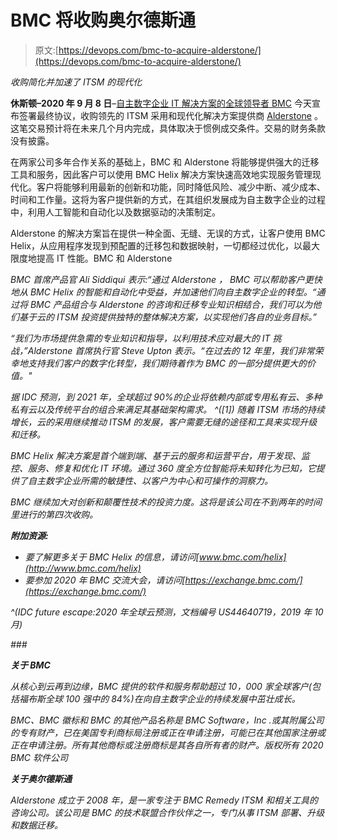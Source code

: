 # BMC 将收购奥尔德斯通

> 原文:[https://devops.com/bmc-to-acquire-alderstone/](https://devops.com/bmc-to-acquire-alderstone/)

*收购简化并加速了 ITSM 的现代化*

**休斯顿–2020 年 9 月 8 日**–[自主数字企业 IT 解决方案的全球领导者 BMC](https://www.bmc.com/) 今天宣布签署最终协议，收购领先的 ITSM 采用和现代化解决方案提供商 [Alderstone](https://www.alderstone.com/) 。这笔交易预计将在未来几个月内完成，具体取决于惯例成交条件。交易的财务条款没有披露。

在两家公司多年合作关系的基础上，BMC 和 Alderstone 将能够提供强大的迁移工具和服务，因此客户可以使用 BMC Helix 解决方案快速高效地实现服务管理现代化。客户将能够利用最新的创新和功能，同时降低风险、减少中断、减少成本、时间和工作量。这将为客户提供新的方式，在其组织发展成为自主数字企业的过程中，利用人工智能和自动化以及数据驱动的决策制定。

Alderstone 的解决方案旨在提供一种全面、无缝、无误的方式，让客户使用 BMC Helix，从应用程序发现到预配置的迁移包和数据映射，一切都经过优化，以最大限度地提高 IT 性能。BMC 和 Alderstone

*BMC 首席产品官 Ali Siddiqui 表示:“通过 Alderstone *，* BMC 可以帮助客户更快地从 BMC Helix 的智能和自动化中受益，并加速他们向自主数字企业的转型。“通过将 BMC 产品组合与 Alderstone 的咨询和迁移专业知识相结合，我们可以为他们基于云的 ITSM 投资提供独特的整体解决方案，以实现他们各自的业务目标。”*

*“我们为市场提供急需的专业知识和指导，以利用技术应对最大的 IT 挑战，”Alderstone 首席执行官 Steve Upton 表示。“在过去的 12 年里，我们非常荣幸地支持我们客户的数字化转型，我们期待着作为 BMC 的一部分提供更大的价值。"*

*据 IDC 预测，到 2021 年，全球超过 90%的企业将依赖内部或专用私有云、多种私有云以及传统平台的组合来满足其基础架构需求。 ^([1]) 随着 ITSM 市场的持续增长，云的采用继续推动 ITSM 的发展，客户需要无缝的途径和工具来实现升级和迁移。*

*BMC Helix 解决方案是首个端到端、基于云的服务和运营平台，用于发现、监控、服务、修复和优化 IT 环境。通过 360 度全方位智能将未知转化为已知，它提供了自主数字企业所需的敏捷性、以客户为中心和可操作的洞察力。*

*BMC 继续加大对创新和颠覆性技术的投资力度。这将是该公司在不到两年的时间里进行的第四次收购。*

***附加资源:***

*   *要了解更多关于 BMC Helix 的信息，请访问[www.bmc.com/helix](http://www.bmc.com/helix)*
*   *要参加 2020 年 BMC 交流大会，请访问[https://exchange.bmc.com/](https://exchange.bmc.com/)*

*^(*IDC future escape:2020 年全球云预测*，文档编号 US44640719，2019 年 10 月)*

*###*

***关于 BMC***

*从核心到云再到边缘，BMC 提供的软件和服务帮助超过 10，000 家全球客户(包括福布斯全球 100 强中的 84%)在向自主数字企业的持续发展中茁壮成长。*

*BMC、BMC 徽标和 BMC 的其他产品名称是 BMC Software，Inc .或其附属公司的专有财产，已在美国专利商标局注册或正在申请注册，可能已在其他国家注册或正在申请注册。所有其他商标或注册商标是其各自所有者的财产。版权所有 2020 BMC 软件公司*

***关于奥尔德斯通***

*Alderstone 成立于 2008 年，是一家专注于 BMC Remedy ITSM 和相关工具的咨询公司。该公司是 BMC 的技术联盟合作伙伴之一，专门从事 ITSM 部署、升级和数据迁移。*
